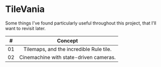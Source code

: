 # TileVania

Some things I've found particularly useful throughout this project, that I'll want to revisit later.

|  #  |                                         Concept                                          |
| :-: | :--------------------------------------------------------------------------------------: |
| 01  |    Tilemaps, and the incredible Rule tile.    |
| 02  |    Cinemachine with state-driven cameras.    |